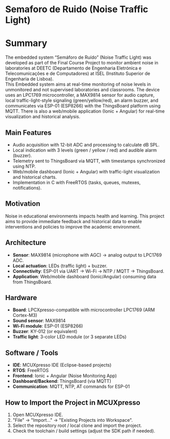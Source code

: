 
# Semaforo de Ruido (Noise Traffic Light)

# Summary
The embedded system “Semáforo de Ruído” (Noise Traffic Light) was developed as part of the Final Course Project to monitor ambient noise in 
laboratories at DEETC (Departamento de Engenharia Eletrónica e Telecomunicações e de Computadores) at ISEL (Instituto Superior de Engenharia de Lisboa).  
This Embedded system aims at real-time monitoring of noise levels in unmonitored and not supervised laboratories and classrooms. The device uses an LPC1769 microcontroller, a MAX9814 sensor for audio capture, local traffic-light-style signaling (green/yellow/red), an alarm buzzer, and communicates via ESP-01 (ESP8266) with the ThingsBoard platform using MQTT. There is also a web/mobile application (Ionic + Angular) for real-time visualization and historical analysis.

## Main Features
- Audio acquisition with 12-bit ADC and processing to calculate dB SPL.
- Local indication with 3 levels (green / yellow / red) and audible alarm (buzzer).
- Telemetry sent to ThingsBoard via MQTT, with timestamps synchronized using NTP.
- Web/mobile dashboard (Ionic + Angular) with traffic-light visualization and historical charts.
- Implementation in C with FreeRTOS (tasks, queues, mutexes, notifications).

## Motivation
Noise in educational environments impacts health and learning. This project aims to provide immediate feedback 
and historical data to enable interventions and policies to improve the academic environment.

## Architecture
- **Sensor**: MAX9814 (microphone with AGC) → analog output to LPC1769 ADC.  
- **Local actuation**: LEDs (traffic light) + buzzer.  
- **Connectivity**: ESP-01 via UART → Wi-Fi → NTP / MQTT → ThingsBoard.  
- **Application**: Web/mobile dashboard (Ionic/Angular) consuming data from ThingsBoard.

## Hardware
- **Board**: LPCXpresso-compatible with microcontroller LPC1769 (ARM Cortex-M3)  
- **Sound sensor**: MAX9814 
- **Wi-Fi module**: ESP-01 (ESP8266)
- **Buzzer**: KY-012 (or equivalent)  
- **Traffic light**: 3-color LED module (or 3 separate LEDs)

## Software / Tools
- **IDE**: MCUXpresso IDE (Eclipse-based projects)  
- **RTOS**: FreeRTOS 
- **Frontend**: Ionic + Angular (Noise Monitoring App)  
- **Dashboard/Backend**: ThingsBoard (via MQTT)  
- **Communication**: MQTT, NTP, AT commands for ESP-01

## How to Import the Project in MCUXpresso
1. Open MCUXpresso IDE.  
2. "File" → "Import..." → "Existing Projects into Workspace".  
3. Select the repository root / local clone and import the project.  
4. Check the toolchain / build settings (adjust the SDK path if needed).
